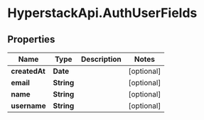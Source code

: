 # HyperstackApi.AuthUserFields

## Properties

Name | Type | Description | Notes
------------ | ------------- | ------------- | -------------
**createdAt** | **Date** |  | [optional] 
**email** | **String** |  | [optional] 
**name** | **String** |  | [optional] 
**username** | **String** |  | [optional] 



